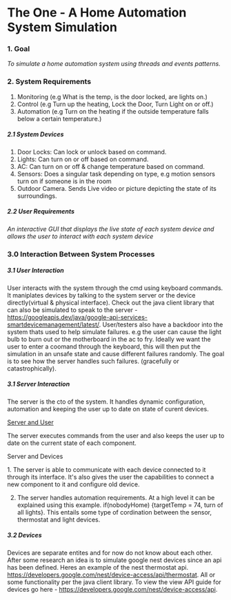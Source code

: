 <H1>The One - A Home Automation System Simulation</H1>

### 1. Goal
*To simulate a home automation system using threads and events patterns.*

### 2. System Requirements
1. Monitoring (e.g What is the temp, is the door locked, are lights on.)
2. Control (e.g Turn up the heating, Lock the Door, Turn Light on or off.)
3. Automation (e.g Turn on the heating if the outside temperature falls below a certain temperature.)


##### 2.1 System Devices
1. Door Locks: Can lock or unlock based on command.
2. Lights: Can turn on or off based on command.
3. AC: Can turn on or off & change temperature based on command.
4. Sensors: Does a singular task depending on type, e.g motion sensors turn on if someone is in the room
5. Outdoor Camera. Sends Live video or picture depicting the state of its surroundings.


##### 2.2 User Requirements
*An interactive GUI that displays the live state of each system device and allows the user to interact with each system device*

### 3.0 Interaction Between System Processes 

##### 3.1 User Interaction
User interacts with the system through the cmd using keyboard commands. It maniplates devices by talking to the system server or the device directly(virtual & physical interface). Check out the java client library that can also be simulated to speak to the server - https://googleapis.dev/java/google-api-services-smartdevicemanagement/latest/. 
User/testers also have a backdoor into the system thats used to help simulate failures. e.g the user can cause the light bulb to burn out or the motherboard in the ac to fry. Ideally we want the user to enter a coomand through the keyboard, this will then put the simulation in an unsafe state and cause different failures randomly. The goal is to see how the server handles such failures. (gracefully or catastrophically).


##### 3.1 Server Interaction
The server is the cto of the system. It handles dynamic configuration, automation and keeping the user up to date on state of curent devices.
<p><u> Server and User </u></p>
The server executes commands from the user and also keeps the user up to date on the current state of each component.
<p> Server and Devices </p>
1. The server is able to communicate with each device connected to it through its interface. It's also gives the user the capabilities to connect a new component to it and configure old device.

2. The server handles automation requirements. At a high level it can be explained using this example. if(nobodyHome) {targetTemp = 74, turn of all lights}. This entails some type of cordination between the sensor, thermostat and light devices.

##### 3.2 Devices
Devices are separate entites and for now do not know about each other. After some research an idea is to simulate google nest devices since an api has been defined. Heres an example of the nest thermostat api. https://developers.google.com/nest/device-access/api/thermostat. All or some functionality per the java client library. 
To view the view API guide for devices go here - https://developers.google.com/nest/device-access/api.


